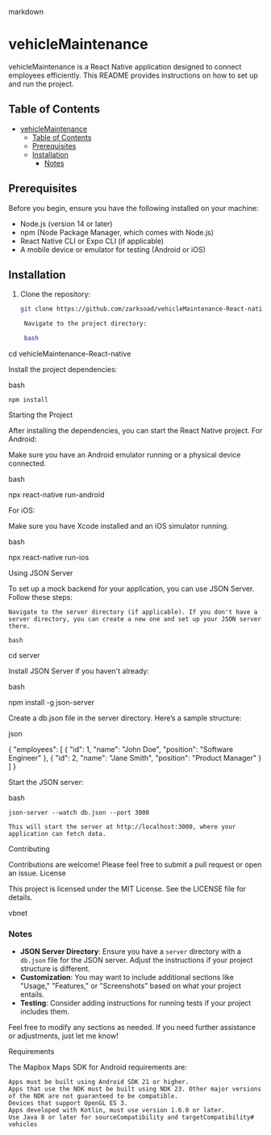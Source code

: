 markdown

# vehicleMaintenance

vehicleMaintenance is a React Native application designed to connect employees efficiently. This README provides instructions on how to set up and run the project.

## Table of Contents
- [vehicleMaintenance](#vehicleMaintenance)
  - [Table of Contents](#table-of-contents)
  - [Prerequisites](#prerequisites)
  - [Installation](#installation)
    - [Notes](#notes)

## Prerequisites

Before you begin, ensure you have the following installed on your machine:

- Node.js (version 14 or later)
- npm (Node Package Manager, which comes with Node.js)
- React Native CLI or Expo CLI (if applicable)
- A mobile device or emulator for testing (Android or iOS)

## Installation

1. Clone the repository:

   ```bash
   git clone https://github.com/zarksoad/vehicleMaintenance-React-native.git

    Navigate to the project directory:

    bash

cd vehicleMaintenance-React-native

Install the project dependencies:

bash

    npm install

Starting the Project

After installing the dependencies, you can start the React Native project.
For Android:

Make sure you have an Android emulator running or a physical device connected.

bash

npx react-native run-android

For iOS:

Make sure you have Xcode installed and an iOS simulator running.

bash

npx react-native run-ios

Using JSON Server

To set up a mock backend for your application, you can use JSON Server. Follow these steps:

    Navigate to the server directory (if applicable). If you don't have a server directory, you can create a new one and set up your JSON server there.

    bash

cd server

Install JSON Server if you haven't already:

bash

npm install -g json-server

Create a db.json file in the server directory. Here’s a sample structure:

json

{
  "employees": [
    {
      "id": 1,
      "name": "John Doe",
      "position": "Software Engineer"
    },
    {
      "id": 2,
      "name": "Jane Smith",
      "position": "Product Manager"
    }
  ]
}

Start the JSON server:

bash

    json-server --watch db.json --port 3000

    This will start the server at http://localhost:3000, where your application can fetch data.

Contributing

Contributions are welcome! Please feel free to submit a pull request or open an issue.
License

This project is licensed under the MIT License. See the LICENSE file for details.

vbnet


### Notes

- **JSON Server Directory**: Ensure you have a `server` directory with a `db.json` file for the JSON server. Adjust the instructions if your project structure is different.
- **Customization**: You may want to include additional sections like "Usage," "Features," or "Screenshots" based on what your project entails.
- **Testing**: Consider adding instructions for running tests if your project includes them.

Feel free to modify any sections as needed. If you need further assistance or adjustments, just let me know!

Requirements

The Mapbox Maps SDK for Android requirements are:

    Apps must be built using Android SDK 21 or higher.
    Apps that use the NDK must be built using NDK 23. Other major versions of the NDK are not guaranteed to be compatible.
    Devices that support OpenGL ES 3.
    Apps developed with Kotlin, must use version 1.6.0 or later.
    Use Java 8 or later for sourceCompatibility and targetCompatibility# vehicles
